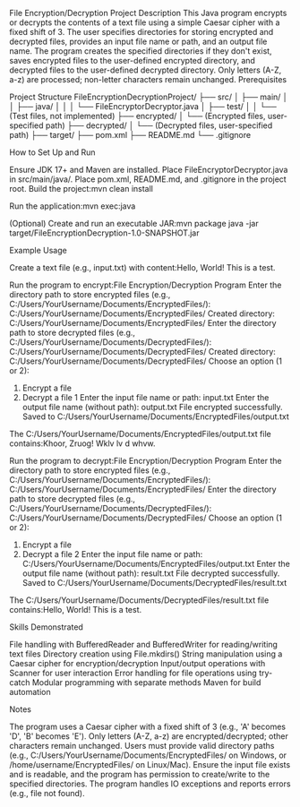 File Encryption/Decryption Project
Description
This Java program encrypts or decrypts the contents of a text file using a simple Caesar cipher with a fixed shift of 3. The user specifies directories for storing encrypted and decrypted files, provides an input file name or path, and an output file name. The program creates the specified directories if they don't exist, saves encrypted files to the user-defined encrypted directory, and decrypted files to the user-defined decrypted directory. Only letters (A-Z, a-z) are processed; non-letter characters remain unchanged.
Prerequisites



Project Structure
FileEncryptionDecryptionProject/
├── src/
│   ├── main/
│   │   ├── java/
│   │   │   └── FileEncryptorDecryptor.java
│   ├── test/
│   │   └── (Test files, not implemented)
├── encrypted/
│   └── (Encrypted files, user-specified path)
├── decrypted/
│   └── (Decrypted files, user-specified path)
├── target/
├── pom.xml
├── README.md
└── .gitignore

How to Set Up and Run

Ensure JDK 17+ and Maven are installed.
Place FileEncryptorDecryptor.java in src/main/java/.
Place pom.xml, README.md, and .gitignore in the project root.
Build the project:mvn clean install


Run the application:mvn exec:java


(Optional) Create and run an executable JAR:mvn package
java -jar target/FileEncryptionDecryption-1.0-SNAPSHOT.jar



Example Usage

Create a text file (e.g., input.txt) with content:Hello, World!
This is a test.


Run the program to encrypt:File Encryption/Decryption Program
Enter the directory path to store encrypted files (e.g., C:/Users/YourUsername/Documents/EncryptedFiles/):
C:/Users/YourUsername/Documents/EncryptedFiles/
Created directory: C:/Users/YourUsername/Documents/EncryptedFiles/
Enter the directory path to store decrypted files (e.g., C:/Users/YourUsername/Documents/DecryptedFiles/):
C:/Users/YourUsername/Documents/DecryptedFiles/
Created directory: C:/Users/YourUsername/Documents/DecryptedFiles/
Choose an option (1 or 2):
1. Encrypt a file
2. Decrypt a file
1
Enter the input file name or path:
input.txt
Enter the output file name (without path):
output.txt
File encrypted successfully. Saved to C:/Users/YourUsername/Documents/EncryptedFiles/output.txt


The C:/Users/YourUsername/Documents/EncryptedFiles/output.txt file contains:Khoor, Zruog!
Wklv lv d whvw.


Run the program to decrypt:File Encryption/Decryption Program
Enter the directory path to store encrypted files (e.g., C:/Users/YourUsername/Documents/EncryptedFiles/):
C:/Users/YourUsername/Documents/EncryptedFiles/
Enter the directory path to store decrypted files (e.g., C:/Users/YourUsername/Documents/DecryptedFiles/):
C:/Users/YourUsername/Documents/DecryptedFiles/
Choose an option (1 or 2):
1. Encrypt a file
2. Decrypt a file
2
Enter the input file name or path:
C:/Users/YourUsername/Documents/EncryptedFiles/output.txt
Enter the output file name (without path):
result.txt
File decrypted successfully. Saved to C:/Users/YourUsername/Documents/DecryptedFiles/result.txt


The C:/Users/YourUsername/Documents/DecryptedFiles/result.txt file contains:Hello, World!
This is a test.



Skills Demonstrated

File handling with BufferedReader and BufferedWriter for reading/writing text files
Directory creation using File.mkdirs()
String manipulation using a Caesar cipher for encryption/decryption
Input/output operations with Scanner for user interaction
Error handling for file operations using try-catch
Modular programming with separate methods
Maven for build automation

Notes

The program uses a Caesar cipher with a fixed shift of 3 (e.g., 'A' becomes 'D', 'B' becomes 'E').
Only letters (A-Z, a-z) are encrypted/decrypted; other characters remain unchanged.
Users must provide valid directory paths (e.g., C:/Users/YourUsername/Documents/EncryptedFiles/ on Windows, or /home/username/EncryptedFiles/ on Linux/Mac).
Ensure the input file exists and is readable, and the program has permission to create/write to the specified directories.
The program handles IO exceptions and reports errors (e.g., file not found).

